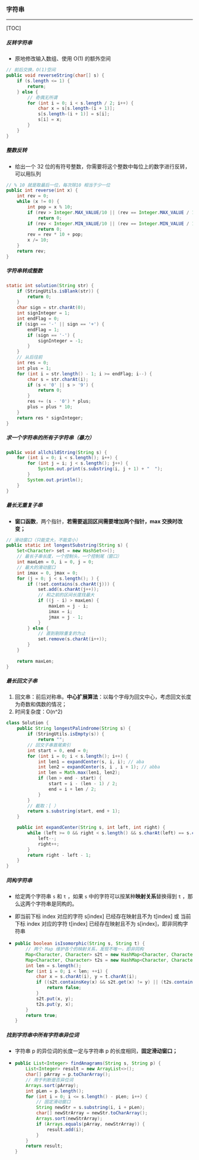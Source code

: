 ### 字符串

------

[TOC]

##### 反转字符串

- 原地修改输入数组、使用 O(1) 的额外空间


```java
// 前后交换，O(1)空间
public void reverseString(char[] s) {
    if (s.length <= 1) {  
        return;
    } else {
        // 奇偶无所谓
        for (int i = 0; i < s.length / 2; i++) {
            char x = s[s.length-(i + 1)];
            s[s.length-(i + 1)] = s[i];
            s[i] = x;
        }
    }
}
```

##### 整数反转

- 给出一个 32 位的有符号整数，你需要将这个整数中每位上的数字进行反转，可以用队列


```java
// % 10 就是取最后一位，每次除10 相当于少一位
public int reverse(int x) {
    int rev = 0;
    while (x != 0) {
        int pop = x % 10;
        if (rev > Integer.MAX_VALUE/10 || (rev == Integer.MAX_VALUE / 10 && pop > 7)) 
            return 0;
        if (rev < Integer.MIN_VALUE/10 || (rev == Integer.MIN_VALUE / 10 && pop < -8))
            return 0;
        rev = rev * 10 + pop;
        x /= 10;
    }
    return rev;
}
```

##### 字符串转成整数

```java
static int solution(String str) {
    if (StringUtils.isBlank(str)) {
        return 0;
    }
    char sign = str.charAt(0);
    int signInteger = 1;
    int endFlag = 0;
    if (sign == '-' || sign == '+') {
        endFlag = 1;
        if (sign == '-') {
            signInteger = -1;
        }
    }
    // 从后往前
    int res = 0;
    int plus = 1;
    for (int i = str.length() - 1; i >= endFlag; i--) {
        char s = str.charAt(i);
        if (s < '0' || s > '9') {
            return 0;
        }
        res += (s - '0') * plus;
        plus = plus * 10;
    }
    return res * signInteger;
}
```

##### 求一个字符串的所有子字符串（暴力）

```java
public void allchildString(String s) {
    for (int i = 0; i < s.length(); i++) {
        for (int j = i; j < s.length(); j++) {
            System.out.print(s.substring(i, j + 1) + "  ");
        }
        System.out.println();
    }
}
```

##### 最长无重复子串

- **窗口函数**，两个指针，**若需要返回区间需要增加两个指针，max 交换时改变；**

```java
// 滑动窗口（只能变大，不能变小）
public static int longestSubstring(String s) {
    Set<Character> set = new HashSet<>();
    // 最长子串长度，一个控制头，一个控制尾（窗口）
    int maxLen = 0, i = 0, j = 0;
    // 最大的滑动窗口
    int imax = 0, jmax = 0;
    for (j = 0; j < s.length(); ) {
        if (!set.contains(s.charAt(j))) {
            set.add(s.charAt(j++));
            // 和之前的区间长度找最大
            if ((j - i) > maxLen) {
                maxLen = j - i;
                imax = i;
                jmax = j - 1;
            }
        } else {
            // 直到剔除重复的为止
            set.remove(s.charAt(i++));
        }
    }
    
    return maxLen;
}
```

##### 最长回文子串

1. 回文串：前后对称串。**中心扩展算法**：以每个字母为回文中心，考虑回文长度为奇数和偶数的情况；
2. 时间复杂度：O(n^2)

```java
class Solution {
    public String longestPalindrome(String s) {
		if (StringUtils.isEmpty(s)) {
            return "";
        // 回文子串首尾索引
        int start = 0, end = 0;
        for (int i = 0; i < s.length(); i++) {
            int len1 = expandCenter(s, i, i); // aba
            int len2 = expandCenter(s, i , i + 1); // abba
            int len = Math.max(len1, len2);
            if (len > end - start) {
                start = i - (len - 1) / 2;
                end = i + len / 2;
            }
        }
        // 截取：[ ）
        return s.substring(start, end + 1);
    }

    public int expandCenter(String s, int left, int right) {
        while (left >= 0 && right < s.length() && s.charAt(left) == s.charAt(right)) {
            left--;
            right++;
        }
        return right - left - 1;
    }
}
```

##### 同构字符串

- 给定两个字符串 `s` 和 `t` ，如果 `s` 中的字符可以按某种**映射关系**替换得到 `t` ，那么这两个字符串是同构的。

- 即当前下标 index 对应的字符 s[index] 已经存在映射且不为 t[index] 或 当前下标 index 对应的字符 t[index] 已经存在映射且不为 s[index]，即非同构字符串

- ```java
  public boolean isIsomorphic(String s, String t) {
      // 两个 Map 维护各个的映射关系，发现不唯一，即非同构
      Map<Character, Character> s2t = new HashMap<Character, Character>();
      Map<Character, Character> t2s = new HashMap<Character, Character>();
      int len = s.length();
      for (int i = 0; i < len; ++i) {
          char x = s.charAt(i), y = t.charAt(i);
          if ((s2t.containsKey(x) && s2t.get(x) != y) || (t2s.containsKey(y) && t2s.get(y) != x)) {
              return false;
          }
          s2t.put(x, y);
          t2s.put(y, x);
      }
      return true;
  }
  ```


##### 找到字符串中所有字符串异位词

- 字符串 p 的异位词的长度一定与字符串 p 的长度相同，**固定滑动窗口；**

- ```java
  public List<Integer> findAnagrams(String s, String p) {
      List<Integer> result = new ArrayList<>();
      char[] pArray = p.toCharArray();
      // 用于判断是否异位词
      Arrays.sort(pArray);
      int pLen = p.length();
      for (int i = 0; i <= s.length() - pLen; i++) {
          // 固定滑动窗口
          String newStr = s.substring(i, i + pLen);
          char[] newStrArray = newStr.toCharArray();
          Arrays.sort(newStrArray);
          if (Arrays.equals(pArray, newStrArray)) {
              result.add(i);
          }
      }
      return result;
  }
  ```

  
